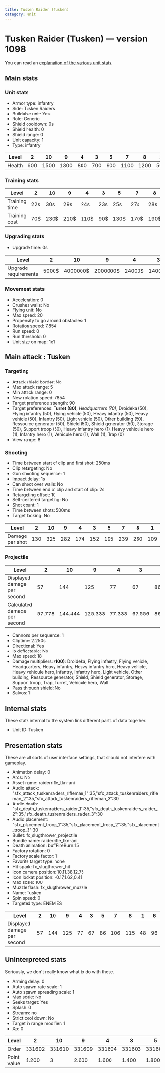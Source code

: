 ```yaml
---
title: Tusken Raider (Tusken)
category: unit
---
```


# Tusken Raider (Tusken) — version 1098

You can read an [explanation  of the various unit stats](unitexplained.md).

## Main stats

### Unit stats

  * Armor type: infantry
  * Side: Tusken Raiders
  * Buildable unit: Yes
  * Role: Generic
  * Shield cooldown: 0s
  * Shield health: 0
  * Shield range: 0
  * Unit capacity: 1
  * Type: infantry

|Level |2  |10  |9   |4  |3  |5  |7   |8   |1  |6   |
|------|---|----|----|---|---|---|----|----|---|----|
|Health|600|1500|1300|800|700|900|1100|1200|500|1000|


### Training stats

|Level        |2  |10  |9   |4   |3  |5   |7   |8   |1  |6   |
|-------------|---|----|----|----|---|----|----|----|---|----|
|Training time|22s|30s |29s |24s |23s|25s |27s |28s |21s|26s |
|Training cost|70$|230$|210$|110$|90$|130$|170$|190$|50$|150$|


### Upgrading stats

  * Upgrade time: 0s

|Level               |2    |10      |9       |4     |3     |5     |7      |8      |1    |6      |
|--------------------|-----|--------|--------|------|------|------|-------|-------|-----|-------|
|Upgrade requirements|5000$|4000000$|2000000$|24000$|14000$|50000$|200000$|750000$|1500$|100000$|


### Movement stats

  * Acceleration: 0
  * Crushes walls: No
  * Flying unit: No
  * Max speed: 20
  * Propensity to go around obstacles: 1
  * Rotation speed: 7.854
  * Run speed: 0
  * Run threshold: 0
  * Unit size on map: 1x1

## Main attack : Tusken

### Targeting

  * Attack shield border: No
  * Max attack range: 5
  * Min attack range: 0
  * New rotation speed: 7854
  * Target preference strength: 90
  * Target preferences: **Turret (80)**, _Headquarters (70)_, Droideka (50), Flying infantry (50), Flying vehicle (50), Heavy infantry (50), Heavy vehicle (50), Infantry (50), Light vehicle (50), Other building (50), Ressource generator (50), Shield (50), Shield generator (50), Storage (50), Support troop (50), Heavy infantry hero (1), Heavy vehicule hero (1), Infantry hero (1), Vehicule hero (1), Wall (1), Trap (0)
  * View range: 8

### Shooting

  * Time between start of clip and first shot: 250ms
  * Clip retargeting: No
  * Gun shooting sequence: 1
  * Impact delay: 1s
  * Can shoot over walls: No
  * Time between end of clip and start of clip: 2s
  * Retargeting offset: 10
  * Self-centered targeting: No
  * Shot count: 1
  * Time between shots: 500ms
  * Target locking: No

|Level          |2  |10 |9  |4  |3  |5  |7  |8  |1  |6  |
|---------------|---|---|---|---|---|---|---|---|---|---|
|Damage per shot|130|325|282|174|152|195|239|260|109|217|


### Projectile

|Level                       |2     |10     |9      |4     |3     |5     |7      |8      |1     |6     |
|----------------------------|------|-------|-------|------|------|------|-------|-------|------|------|
|Displayed damage per second |57    |144    |125    |77    |67    |86    |106    |115    |48    |96    |
|Calculated damage per second|57.778|144.444|125.333|77.333|67.556|86.667|106.222|115.556|48.444|96.444|


  * Cannons per sequence: 1
  * Cliptime: 2.250s
  * Directional: Yes
  * Is deflectable: No
  * Max speed: 18
  * Damage multipliers: **(100)**: Droideka, Flying infantry, Flying vehicle, Headquarters, Heavy infantry, Heavy infantry hero, Heavy vehicle, Heavy vehicule hero, Infantry, Infantry hero, Light vehicle, Other building, Ressource generator, Shield, Shield generator, Storage, Support troop, Trap, Turret, Vehicule hero, Wall
  * Pass through shield: No
  * Salvos: 1

## Internal stats

These stats internal to the system link different parts of data together.

  * Unit ID: Tusken

## Presentation stats

These are all sorts of user interface settings, that should not interfere with gameplay.

  * Animation delay: 0
  * Arcs: No
  * Asset name: raiderrifle_tkn-ani
  * Audio attack: "sfx_attack_tuskenraiders_rifleman_1":35,"sfx_attack_tuskenraiders_rifleman_2":35,"sfx_attack_tuskenraiders_rifleman_3":30
  * Audio death: "sfx_death_tuskenraiders_raider_1":35,"sfx_death_tuskenraiders_raider_2":35,"sfx_death_tuskenraiders_raider_3":30
  * Audio placement: "sfx_placement_troop_1":35,"sfx_placement_troop_2":35,"sfx_placement_troop_3":30
  * Bullet: fx_slugthrower_projectile
  * Bundle name: raiderrifle_tkn-ani
  * Death animation: buffFireBurn:15
  * Factory rotation: 0
  * Factory scale factor: 1
  * Favorite target type: none
  * Hit spark: fx_slugthrower_hit
  * Icon camera position: 10,11.38,12.75
  * Icon lookat position: -0.17,1.62,0.41
  * Max scale: 100
  * Muzzle flash: fx_slugthrower_muzzle
  * Name: Tusken
  * Spin speed: 0
  * Targeted type: ENEMIES

|Level                      |2 |10 |9  |4 |3 |5 |7  |8  |1 |6 |
|---------------------------|--|---|---|--|--|--|---|---|--|--|
|Displayed damage per second|57|144|125|77|67|86|106|115|48|96|


## Uninterpreted stats

Seriously, we don't really know what to do with these.

  * Arming delay: 0
  * Auto spawn rate scale: 1
  * Auto spawn spreading scale: 1
  * Max scale: No
  * Seeks target: Yes
  * Splash: 0
  * Streams: no
  * Strict cool down: No
  * Target in range modifier: 1
  * Xp: 0

|Level      |2     |10    |9     |4     |3     |5     |7     |8     |1     |6     |
|-----------|------|------|------|------|------|------|------|------|------|------|
|Order      |331602|331610|331609|331604|331603|331605|331607|331608|331601|331606|
|Point value|1.200 |3     |2.600 |1.600 |1.400 |1.800 |2.200 |2.400 |1     |2     |


